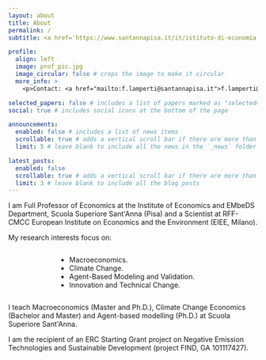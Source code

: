 ```yaml
---
layout: about
title: About
permalink: /
subtitle: <a href='https://www.santannapisa.it/it/istituto-di-economia'>Sant'Anna School of Advanced Studies, Intitute of Economics</a>. 

profile:
  align: left
  image: prof_pic.jpg
  image_circular: false # crops the image to make it circular
  more_info: >
    <p>Contact: <a href="mailto:f.lamperti@santannapisa.it">f.lamperti@santannapisa.it</a> </p>

selected_papers: false # includes a list of papers marked as "selected={true}"
social: true # includes social icons at the bottom of the page

announcements:
  enabled: false # includes a list of news items
  scrollable: true # adds a vertical scroll bar if there are more than 3 news items
  limit: 5 # leave blank to include all the news in the `_news` folder

latest_posts:
  enabled: false
  scrollable: true # adds a vertical scroll bar if there are more than 3 new posts items
  limit: 3 # leave blank to include all the blog posts
---
```


I am Full Professor of Economics at the Institute of Economics and EMbeDS Department, Scuola Superiore Sant'Anna (Pisa) and a Scientist at RFF-CMCC European Institute on Economics and the Environment (EIEE, Milano).

My research interests focus on:

<div style="text-align: center;">
  <ul style="display: inline-block; text-align: left; transform: translateX(-1em);">
    <li> Macroeconomics.</li>
    <li> Climate Change.</li>
    <li> Agent-Based Modeling and Validation.</li>
    <li> Innovation and Technical Change.</li>
  </ul>
</div>

I teach Macroeconomics (Master and Ph.D.), Climate Change Economics (Bachelor and Master) and Agent-based modelling (Ph.D.) at Scuola Superiore Sant'Anna.

I am the recipient of an ERC Starting Grant project on Negative Emission Technologies and Sustainable Development (project FIND, GA 101117427).

